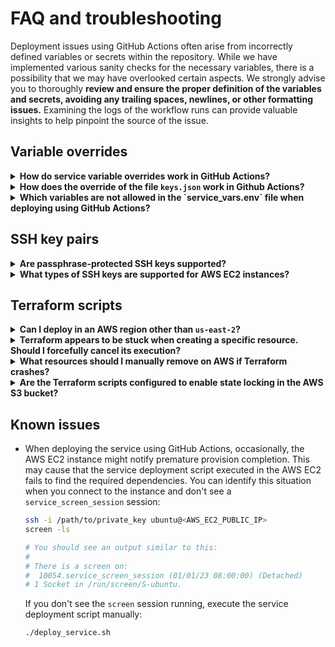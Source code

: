 # FAQ and troubleshooting

Deployment issues using GitHub Actions often arise from incorrectly defined variables or secrets within the repository. While we have implemented various sanity checks for the necessary variables, there is a possibility that we may have overlooked certain aspects. We strongly advise you to thoroughly **review and ensure the proper definition of the variables and secrets, avoiding any trailing spaces, newlines, or other formatting issues.** Examining the logs of the workflow runs can provide valuable insights to help pinpoint the source of the issue.

## Variable overrides

<details>

<summary><b>How do service variable overrides work in GitHub Actions?</b></summary>

Service variables are defined in the file `./config/service_vars.env`. These variables contain the configuration that the particular service requires to run and will be exported to the deployed infrastructure.

In order to avoid exposing confidential information, you have the option to override the value of any confidential variable in that file by defining a GitHub secret or variable matching its name. It's important to note that you must still include the variable identifier in `./config/service_vars.env` (assigning a blank or placeholder value); otherwise, the variable will not be exported to the deployment. In other words, the deployment process **only** exports the variables present in `./config/service_vars.env`, overridden or not.

</details>

<details>

<summary><b>How does the override of the file <code>keys.json</code> work in Github Actions?</b></summary>

Similar to variable overrides, if you do not want to expose the the private keys of your agent(s) in the file `./config/keys.json`, you can create the GitHub secret `KEYS_JSON` and populate the contents. Note that the value of `KEYS_JSON` must be a valid JSON reflecting the desired contents of the file, for example:

```json
[
  {
    "address": "0x0000000000000000000000000000000000000000",
    "private_key": "0x0000000000000000000000000000000000000000000000000000000000000000"
  }
]
```

Moreover, to mitigate subtle formatting issues when displaying GitHub logs, we recommend that you inline this value before assigning it to `KEYS_JSON`, for example, run locally the following commands:

```bash
LOCAL_KEYS_JSON='[
  {
    "address": "0x0000000000000000000000000000000000000000",
    "private_key": "0x0000000000000000000000000000000000000000000000000000000000000000"
  }
]'
echo $LOCAL_KEYS_JSON
```

 Be careful when using third-party services or websites to format your key file.

</details>

<details>

<summary><b>Which variables are not allowed in the `service_vars.env` file when deploying using GitHub Actions?</b></summary>

For security reasons, the following variables will not be overridden with GitHub secrets or variables, even if present in the file `service_vars.env`:

- `AWS_ACCESS_KEY_ID`,
- `AWS_SECRET_ACCESS_KEY`,
- `OPERATOR_SSH_PRIVATE_KEY`,
- `GH_TOKEN`,
- `KEYS_JSON`,
- `KUBECONFIG`,
- `TFSTATE_S3_BUCKET`.

</details>

## SSH key pairs

<details>

<summary><b>Are passphrase-protected SSH keys supported?</b></summary>

No, currently the repository does not support passphrase-protected SSH keys.

</details>

<details>

<summary><b>What types of SSH keys are supported for AWS EC2 instances?</b></summary>

Please refer to the most up-to-date [AWS documentation](https://docs.aws.amazon.com/AWSEC2/latest/UserGuide/ec2-key-pairs.html) for the currently supported key pairs for Linux instances in Amazon EC2. As of the time of writing this guide, Amazon EC2 supports ED25519 and 2048-bit SSH-2 RSA keys.

You can use either of these commands to create a supported key pair (do not enter a passphrase):

   | To use a 2048-bit RSA key pair                | To use an ED25519 key pair                    |
   |-----------------------------------------------|-----------------------------------------------|
   | `ssh-keygen -t rsa -b 2048 -N  ""  -f id_rsa` | `ssh-keygen -t ed25519 -N  ""  -f id_ed25519` |

Alternatively, you can also use the [AWS Management Console to create a key pair](https://docs.aws.amazon.com/AWSEC2/latest/UserGuide/create-key-pairs.html).

</details>

## Terraform scripts

<details>

<summary id="deploy-different-region"><b>Can I deploy in an AWS region other than <code>us-east-2</code>?</b></summary>

If you wish to deploy on another AWS Region, you have to apply a number of changes in the corresponding Terraform scripts:

- Modify the `region` attribute in the `backend` block in the file `main.tf`.
- Modify the Terraform variable `deployment_region` in the file `variables.tf`.
- Provide a valid Amazon Machine Image (AMI) ID for that region (resource `aws_instance` in the file `main.tf`).

</details>

<details>

<summary><b>Terraform appears to be stuck when creating a specific resource. Should I forcefully cancel its execution?</b></summary>

It is normal for certain resources to take longer to create than others. For example, using the default parameters provided, a Docker Compose deployment will take about 6 minutes, whereas a Kubernetes cluster may take 15 minutes to complete. During this time, you may observe periodic waiting messages on the console.

It is important to note that each resource has an allowed timeout for creation. In normal circumstances, if Terraform is unable to create a resource within its allowed timeout, it will log an error on the console, save the current state of the infrastructure, and terminate. In such case, you can then use `terraform destroy` to remove the partially deployed infrastructure.

Forcefully terminating Terraform should only be considered as a **last resort option**, as doing so will not save the infrastructure state in the backend. This would require manual removal of the partially deployed infrastructure, which can be a laborious task.

</details>

<details>

<summary><b>What resources should I manually remove on AWS if Terraform crashes?</b></summary>

In case Terraform encounters a crash or forceful termination, it is essential to properly clean up your AWS resources to avoid incurring unnecessary costs (recall that resources are deployed in the `us-east-2` by default). While this list is not exhaustive, it covers key resources you should consider removing. Additionally, you may want to identify and delete other resources as necessary, in the region(s) where you have deployed:

- EC2 Auto Scaling Groups
- EC2 Load Balancers and Target Groups
- EC2 Instances
- EC2 Launch Templates
- EC2 Security Groups
- EC2 Network Interfaces
- VPCs (incl. subnets, route tables, gateways, etc.)
- VPC Security Groups
- Route 53 records
- EFS file systems

</details>

<details>

<summary><b>Are the Terraform scripts configured to enable state locking in the AWS S3 bucket?</b></summary>

No, for simplicity, the Terraform scripts provided in this repository do not implement [state locking](https://developer.hashicorp.com/terraform/language/state/locking). Therefore, it is important to **ensure that the script is not executed concurrently by different users** in order to prevent potential issues. You might consider implementing state locking in the AWS S3 bucket using [DyanomDB](https://aws.amazon.com/dynamodb/). See for example [this](https://terraformguru.com/terraform-real-world-on-aws-ec2/20-Remote-State-Storage-with-AWS-S3-and-DynamoDB/) or [this](https://blog.gruntwork.io/how-to-manage-terraform-state-28f5697e68fa) tutorial.

</details>

## Known issues

- When deploying the service using GitHub Actions, occasionally, the AWS EC2 instance might notify premature provision completion. This may cause that the service deployment script executed in the AWS EC2 fails to find the required dependencies. You can identify this situation when you connect to the instance and don't see a `service_screen_session` session:

  ```bash
  ssh -i /path/to/private_key ubuntu@<AWS_EC2_PUBLIC_IP>
  screen -ls

  # You should see an output similar to this:
  #
  # There is a screen on:
  #  10054.service_screen_session (01/01/23 08:00:00) (Detached)
  # 1 Socket in /run/screen/S-ubuntu.
  ```

  If you don't see the `screen` session running, execute the service deployment script manually:

  ```bash
  ./deploy_service.sh
  ```
